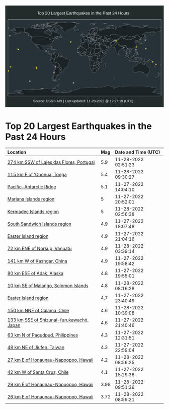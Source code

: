 ![Map](./map.png)

# Top 20 Largest Earthquakes in the Past 24 Hours

| Location | Mag | Date and Time (UTC) |
|:---|:---|:---|
| [274 km SSW of Lajes das Flores, Portugal](https://earthquake.usgs.gov/earthquakes/eventpage/us7000isuh) | 5.9 | 11-28-2022 02:51:23 |
| [115 km E of ‘Ohonua, Tonga](https://earthquake.usgs.gov/earthquakes/eventpage/us7000iswu) | 5.4 | 11-28-2022 09:30:27 |
| [Pacific-Antarctic Ridge](https://earthquake.usgs.gov/earthquakes/eventpage/us7000isrh) | 5.1 | 11-27-2022 14:04:10 |
| [Mariana Islands region](https://earthquake.usgs.gov/earthquakes/eventpage/us7000issy) | 5 | 11-27-2022 20:52:01 |
| [Kermadec Islands region](https://earthquake.usgs.gov/earthquakes/eventpage/us7000isus) | 5 | 11-28-2022 02:56:38 |
| [South Sandwich Islands region](https://earthquake.usgs.gov/earthquakes/eventpage/us7000iss3) | 4.9 | 11-27-2022 18:07:48 |
| [Easter Island region](https://earthquake.usgs.gov/earthquakes/eventpage/us7000issz) | 4.9 | 11-27-2022 21:04:16 |
| [72 km ENE of Norsup, Vanuatu](https://earthquake.usgs.gov/earthquakes/eventpage/us7000isuv) | 4.9 | 11-28-2022 03:39:14 |
| [141 km W of Kashgar, China](https://earthquake.usgs.gov/earthquakes/eventpage/us7000issn) | 4.9 | 11-27-2022 19:58:42 |
| [80 km ESE of Adak, Alaska](https://earthquake.usgs.gov/earthquakes/eventpage/us7000issm) | 4.8 | 11-27-2022 19:55:01 |
| [10 km SE of Malango, Solomon Islands](https://earthquake.usgs.gov/earthquakes/eventpage/us7000isvt) | 4.8 | 11-28-2022 08:16:28 |
| [Easter Island region](https://earthquake.usgs.gov/earthquakes/eventpage/us7000isu0) | 4.7 | 11-27-2022 23:40:49 |
| [150 km NNE of Calama, Chile](https://earthquake.usgs.gov/earthquakes/eventpage/us7000isxn) | 4.6 | 11-28-2022 10:39:08 |
| [133 km SSE of Shizunai-furukawachō, Japan](https://earthquake.usgs.gov/earthquakes/eventpage/us7000istd) | 4.6 | 11-27-2022 21:40:46 |
| [63 km N of Pagudpud, Philippines](https://earthquake.usgs.gov/earthquakes/eventpage/us7000isr6) | 4.3 | 11-27-2022 12:31:51 |
| [48 km NE of Jiufen, Taiwan](https://earthquake.usgs.gov/earthquakes/eventpage/us7000istn) | 4.3 | 11-27-2022 22:59:04 |
| [27 km E of Honaunau-Napoopoo, Hawaii](https://earthquake.usgs.gov/earthquakes/eventpage/hv73240897) | 4.2 | 11-28-2022 08:56:25 |
| [42 km W of Santa Cruz, Chile](https://earthquake.usgs.gov/earthquakes/eventpage/us7000isrm) | 4.1 | 11-27-2022 15:29:38 |
| [29 km E of Honaunau-Napoopoo, Hawaii](https://earthquake.usgs.gov/earthquakes/eventpage/hv73241042) | 3.98 | 11-28-2022 09:51:36 |
| [26 km E of Honaunau-Napoopoo, Hawaii](https://earthquake.usgs.gov/earthquakes/eventpage/hv73240902) | 3.72 | 11-28-2022 08:59:21 |
